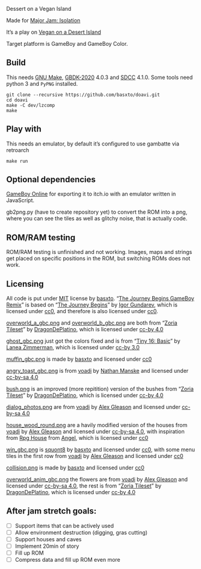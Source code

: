 Dessert on a Vegan Island 

Made for [Major Jam: Isolation](https://itch.io/jam/major-jam-isolation)

It’s a play on [Vegan on a Desert Island](https://gitlab.com/voadi/voadi)

Target platform is GameBoy and GameBoy Color.



## Build
This needs [GNU Make](https://www.gnu.org/software/make/), [GBDK-2020](https://github.com/Zal0/gbdk-2020) 4.0.3 and [SDCC](https://sourceforge.net/projects/sdcc/) 4.1.0.
Some tools need python 3 and `PyPNG` installed.
```
git clone --recursive https://github.com/basxto/doavi.git
cd doavi
make -C dev/lzcomp
make

```

## Play with
This needs an emulator, by default it’s configured to use gambatte via retroarch
```
make run
```

## Optional dependencies

[GameBoy Online][] for exporting it to itch.io with an emulator written in JavaScript.

gb2png.py (have to create repository yet) to convert the ROM into a png, where you can see the tiles as well as glitchy noise, that is actually code.

## ROM/RAM testing
ROM/RAM testing is unfinished and not working.
Images, maps and strings get placed on specific positions in the ROM, but switching ROMs does not work.

## Licensing

All code is put under [MIT](license.md) license by [basxto][].
“[The Journey Begins GameBoy Remix](dev/gbdk-music/music/the_journey_begins.c)” is based on “[The Journey Begins][]” by [Igor Gundarev][], which is licensed under [cc0][], and therefore is also licensed under [cc0][].

[overworld_a_gbc.png](pix/overworld_a_gbc.png) and [overworld_b_gbc.png](pix/overworld_b_gbc.png) are both from “[Zoria Tileset][]” by [DragonDePlatino][], which is licensed under [cc-by 4.0][]

[ghost_gbc.png](pix/ghost_gbc.png) just got the colors fixed and is from “[Tiny 16: Basic][]” by [Lanea Zimmerman][], which is licensed under [cc-by 3.0][]

[muffin_gbc.png](pix/muffin_gbc.png) is made by [basxto][] and licensed under [cc0][]

[angry_toast_gbc.png](pix/angry_toast_gbc.png) is from [voadi][] by [Nathan Manske][] and licensed under [cc-by-sa 4.0][]

[bush.png](pix/bush.png) is an improved (more repitition) version of the bushes from “[Zoria Tileset][]” by [DragonDePlatino][], which is licensed under [cc-by 4.0][]

[dialog_photos.png](pix/dialog_photos.png) are from [voadi][] by [Alex Gleason][] and licensed under [cc-by-sa 4.0][]

[house_wood_round.png](pix/house_wood_round.png) are a havily modified version of the houses from [voadi][] by [Alex Gleason][] and licensed under [cc-by-sa 4.0][], with inspiration from [Rpg House][] from [Angel][], which is licensed under [cc0][]

[win_gbc.png](pix/win_gbc.png) is [squont8][] by [basxto][] and licensed under [cc0][], with some menu tiles in the first row from [voadi][] by [Alex Gleason][] and licensed under [cc0][]

[collision.png](pix/collision.png) is made by [basxto][] and licensed under [cc0][]

[overworld_anim_gbc.png](pix/overworld_anim_gbc.png) the flowers are from [voadi][] by [Alex Gleason][] and licensed under [cc-by-sa 4.0][], the rest is from “[Zoria Tileset][]” by [DragonDePlatino][], which is licensed under [cc-by 4.0][]

[The Journey Begins]: https://opengameart.org/content/the-journey-begins
[Zoria Tileset]: https://opengameart.org/content/zoria-tileset
[Tiny 16: Basic]: https://opengameart.org/content/tiny-16-basic
[Rpg House]: https://opengameart.org/content/rpg-house
[voadi]: https://voadi.com/
[squont8]: https://opengameart.org/content/squont8

[basxto]: https://github.com/basxto
[Igor Gundarev]: https://opengameart.org/users/igor-gundarev
[DragonDePlatino]: https://opengameart.org/users/dragondeplatino
[Lanea Zimmerman]: https://opengameart.org/users/sharm
[SILTOCYN]: https://siltocyn.itch.io/
[Alex Gleason]: https://alexgleason.me/
[Angel]: https://opengameart.org/users/angel
[Nathan Manske]: https://gitlab.com/nmanske

[cc0]: https://creativecommons.org/publicdomain/zero/1.0/deed
[cc-by 3.0]: https://creativecommons.org/licenses/by/4.0/
[cc-by 4.0]: https://creativecommons.org/licenses/by/4.0/
[cc-by-sa 4.0]: https://creativecommons.org/licenses/by-sa/4.0/

[GameBoy Online]: https://github.com/taisel/GameBoy-Online

## After jam stretch goals:
* [ ] Support items that can be actively used
* [ ] Allow environment destruction (digging, gras cutting)
* [ ] Support houses and caves
* [ ] Implement 20min of story
* [ ] Fill up ROM
* [ ] Compress data and fill up ROM even more